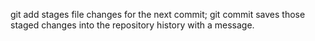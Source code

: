 git add stages file changes for the next commit; git commit saves those staged changes into the repository history with a message.
